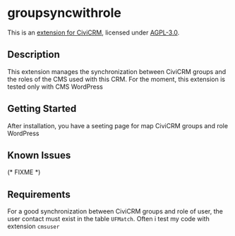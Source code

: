 # groupsyncwithrole

This is an [extension for CiviCRM](https://docs.civicrm.org/sysadmin/en/latest/customize/extensions/), licensed under [AGPL-3.0](LICENSE.txt).

## Description
This extension manages the synchronization between CiviCRM groups and the roles of the CMS used with this CRM. For the moment, this extension is tested only with CMS WordPress

## Getting Started

After installation, you have a seeting page for map CiviCRM groups and role WordPress

## Known Issues

(* FIXME *)

## Requirements

For a good synchronization between CiviCRM groups and role of user, the user contact must exist in the table `UFMatch`.
Often i test my code with extension `cmsuser`